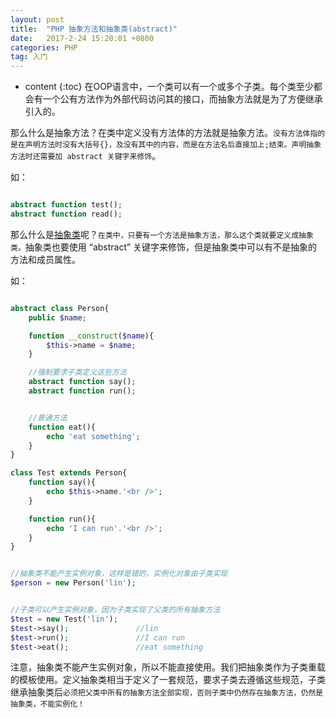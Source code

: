 ```yaml
---
layout: post
title:  "PHP 抽象方法和抽象类(abstract)"
date:   2017-2-24 15:20:01 +0800
categories: PHP
tag: 入门
---
```


* content
{:toc}
在OOP语言中，一个类可以有一个或多个子类。每个类至少都会有一个公有方法作为外部代码访问其的接口，而抽象方法就是为了方便继承引入的。

那么什么是抽象方法？在类中定义没有方法体的方法就是抽象方法。`没有方法体指的是在声明方法时没有大括号{}，及没有其中的内容，而是在方法名后直接加上;结束。声明抽象方法时还需要加 abstract 关键字来修饰`。

如：

```PHP

abstract function test();
abstract function read();

```

那么什么是[抽象类](https://secure.php.net/manual/zh/language.oop5.abstract.php)呢？`在类中，只要有一个方法是抽象方法，那么这个类就要定义成抽象类。`抽象类也要使用 “abstract” 关键字来修饰，但是抽象类中可以有不是抽象的方法和成员属性。

如：

```PHP

abstract class Person{
	public $name;

	function __construct($name){
		$this->name = $name;
	}

	//强制要求子类定义这些方法
	abstract function say();
	abstract function run();


	//普通方法
	function eat(){
		echo 'eat something';
	}
}

class Test extends Person{
	function say(){
		echo $this->name.'<br />';
	}

	function run(){
		echo 'I can run'.'<br />';
	}
}


//抽象类不能产生实例对象，这样是错的，实例化对象由子类实现
$person = new Person('lin');


//子类可以产生实例对象，因为子类实现了父类的所有抽象方法
$test = new Test('lin');
$test->say();				//lin
$test->run();				//I can run
$test->eat();				//eat something

```

注意，抽象类不能产生实例对象，所以不能直接使用。我们把抽象类作为子类重载的模板使用。定义抽象类相当于定义了一套规范，要求子类去遵循这些规范，子类继承抽象类后`必须把父类中所有的抽象方法全部实现，否则子类中仍然存在抽象方法，仍然是抽象类，不能实例化！`
